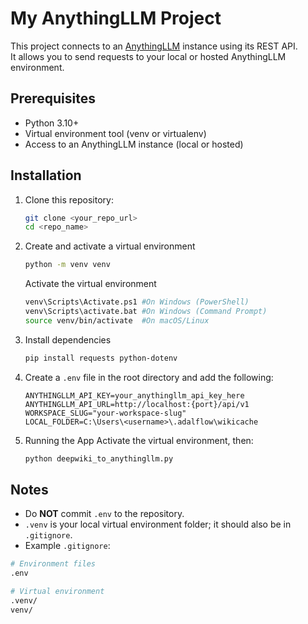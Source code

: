 # My AnythingLLM Project

This project connects to an [AnythingLLM](https://github.com/Mintplex-Labs/anything-llm) instance using its REST API.  
It allows you to send requests to your local or hosted AnythingLLM environment.

## Prerequisites
- Python 3.10+
- Virtual environment tool (venv or virtualenv)
- Access to an AnythingLLM instance (local or hosted)

## Installation

1. Clone this repository:
   ```bash
   git clone <your_repo_url>
   cd <repo_name>
2. Create and activate a virtual environment
   ```bash
   python -m venv venv
   ```

   Activate the virtual environment
    ```bash
    venv\Scripts\Activate.ps1 #On Windows (PowerShell)
    venv\Scripts\activate.bat #On Windows (Command Prompt)
    source venv/bin/activate  #On macOS/Linux
    ```
  
3. Install dependencies
   ```bash
   pip install requests python-dotenv

4. Create a `.env` file in the root directory and add the following:
   ```env
   ANYTHINGLLM_API_KEY=your_anythingllm_api_key_here
   ANYTHINGLLM_API_URL=http://localhost:{port}/api/v1
   WORKSPACE_SLUG="your-workspace-slug"
   LOCAL_FOLDER=C:\Users\<username>\.adalflow\wikicache

5. Running the App
     Activate the virtual environment, then:
      ```bash
      python deepwiki_to_anythingllm.py

## Notes
- Do **NOT** commit `.env` to the repository.
- `.venv` is your local virtual environment folder; it should also be in `.gitignore`.
- Example `.gitignore`:
``` bash
# Environment files
.env

# Virtual environment
.venv/
venv/
